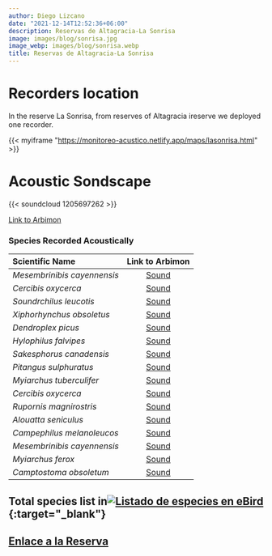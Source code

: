 ```yaml
---
author: Diego Lizcano
date: "2021-12-14T12:52:36+06:00"
description: Reservas de Altagracia-La Sonrisa
image: images/blog/sonrisa.jpg
image_webp: images/blog/sonrisa.webp
title: Reservas de Altagracia-La Sonrisa
---
```


# Recorders location


In the reserve La Sonrisa, from reserves of Altagracia ireserve we deployed one recorder.

{{< myiframe "https://monitoreo-acustico.netlify.app/maps/lasonrisa.html" >}}


# Acoustic Sondscape

{{< soundcloud 1205697262 >}}

[Link to Arbimon](https://arbimon.rfcx.org/project/destinos-awake/visualizer/rec/46870625)


### Species Recorded Acoustically


|__Scientific Name__| Link to Arbimon|
| :---        |     :----:   |
|_Mesembrinibis cayennensis_|	 	[Sound](	https://arbimon.rfcx.org/project/destinos-awake/visualizer/rec/43143516	)
|_Cercibis oxycerca_|	 	[Sound](	https://arbimon.rfcx.org/project/destinos-awake/visualizer/rec/43143407	)
|_Soundrchilus leucotis_|	 	[Sound](	https://arbimon.rfcx.org/project/destinos-awake/visualizer/rec/43143360	)
|_Xiphorhynchus obsoletus_|	 	[Sound](	https://arbimon.rfcx.org/project/destinos-awake/visualizer/rec/43143360	)
|_Dendroplex picus_|	 	[Sound](	https://arbimon.rfcx.org/project/destinos-awake/visualizer/rec/43143461	)
|_Hylophilus falvipes_|	 	[Sound](	https://arbimon.rfcx.org/project/destinos-awake/visualizer/rec/43143518	)
|_Sakesphorus canadensis_|	 	[Sound](	https://arbimon.rfcx.org/project/destinos-awake/visualizer/rec/43143389	)
|_Pitangus sulphuratus_|	 	[Sound](	https://arbimon.rfcx.org/project/destinos-awake/visualizer/rec/43143403	)
|_Myiarchus tuberculifer_|	 	[Sound](	https://arbimon.rfcx.org/project/destinos-awake/visualizer/rec/43143403	)
|_Cercibis oxycerca_|	 	[Sound](	https://arbimon.rfcx.org/project/destinos-awake/visualizer/rec/43143515	)
|_Rupornis magnirostris_|	 	[Sound](	https://arbimon.rfcx.org/project/destinos-awake/visualizer/rec/43143417	)
|_Alouatta seniculus_|	 	[Sound](	https://arbimon.rfcx.org/project/destinos-awake/visualizer/rec/43143636	)
|_Campephilus melanoleucos_|	 	[Sound](	https://arbimon.rfcx.org/project/destinos-awake/visualizer/rec/43143640	)
|_Mesembrinibis cayennensis_|	 	[Sound](	https://arbimon.rfcx.org/project/destinos-awake/visualizer/rec/43142925	)
|_Myiarchus ferox_|	 	[Sound](	https://arbimon.rfcx.org/project/destinos-awake/visualizer/rec/43142981	)
|_Camptostoma obsoletum_|	 	[Sound](	https://arbimon.rfcx.org/project/destinos-awake/visualizer/rec/43143039	)



## Total species list in[![Listado de especies en eBird](/images/blog/Logo_ebird.png "Reservas de Altagracia-La_Sonrisa")](https://ebird.org/colombia/checklist/S101601701){:target="_blank"}



## [Enlace a la Reserva](https://es-la.facebook.com/aicaaltagracia/)





